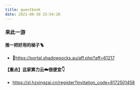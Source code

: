 ```yaml
---
title: guestbook
date: 2021-08-30 15:54:20
---
```


### 来此一游

#### 推一把好用的梯子🪜
  * 🎉https://portal.shadowsocks.au/aff.php?aff=61217


#### 【重点】这家算力云☁️很便宜👇
  * https://xl.hzxingzai.cn/register?invitation_code=8172501458
  